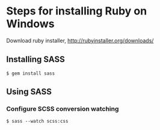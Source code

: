 # Steps for installing Ruby on Windows

Download ruby installer, http://rubyinstaller.org/downloads/

## Installing SASS

	$ gem install sass

## Using SASS

### Configure SCSS conversion watching

	$ sass --watch scss:css
